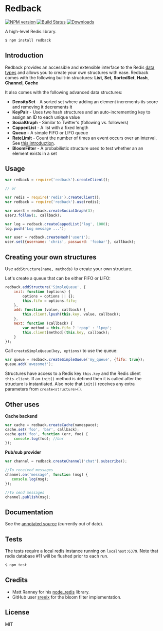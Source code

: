 # Redback

[![NPM version][npm-image]][npm-url]
[![Build Status][travis-image]][travis-url]
[![Downloads][downloads-image]][npm-url]

A high-level Redis library.

```sh
$ npm install redback
```

## Introduction

Redback provides an accessible and extensible interface to the Redis
[data types](http://redis.io/topics/data-types) and allows you to create
your own structures with ease. Redback comes with the following built-in
structures: **List**,  **Set**, **SortedSet**, **Hash**, **Channel**, **Cache**

It also comes with the following advanced data structures:

- **DensitySet** - A sorted set where adding an element increments its score and removing it decrements it
- **KeyPair** - Uses two hash structures and an auto-incrementing key to assign an ID to each unique value
- **SocialGraph** - Similar to Twitter's (following vs. followers)
- **CappedList** - A list with a fixed length
- **Queue** - A simple FIFO or LIFO queue
- **RateLimit** - Count the number of times an event occurs over an interval. See [this introduction](https://gist.github.com/chriso/54dd46b03155fcf555adccea822193da).
- **BloomFilter** - A probabilistic structure used to test whether an an element exists in a set

## Usage

```javascript
var redback = require('redback').createClient();

// or

var redis = require('redis').createClient();
var redback = require('redback').use(redis);
```

```javascript
var user3 = redback.createSocialGraph(3);
user3.follow(1, callback);

var log = redback.createCappedList('log', 1000);
log.push('Log message ...');

var user = redback.createHash('user1');
user.set({username: 'chris', password: 'foobar'}, callback);
```

## Creating your own structures

Use `addStructure(name, methods)` to create your own structure.

Let's create a queue that can be either FIFO or LIFO:

```javascript
redback.addStructure('SimpleQueue', {
    init: function (options) {
        options = options || {};
        this.fifo = options.fifo;
    },
    add: function (value, callback) {
        this.client.lpush(this.key, value, callback);
    },
    next: function (callback) {
        var method = this.fifo ? 'rpop' : 'lpop';
        this.client[method](this.key, callback);
    }
});
```

Call `createSimpleQueue(key, options)` to use the queue:

```javascript
var queue = redback.createSimpleQueue('my_queue', {fifo: true});
queue.add('awesome!');
```

Structures have access to a Redis key `this.key` and the Redis client
`this.client`. If an `init()` method is defined then it is called after
the structure is instantiated. Also note that `init()` receives any extra parameters
from `create<structure>()`.

## Other uses

**Cache backend**

```javascript
var cache = redback.createCache(namespace);
cache.set('foo', 'bar', callback);
cache.get('foo', function (err, foo) {
    console.log(foo); //bar
});
```

**Pub/sub provider**

```javascript
var channel = redback.createChannel('chat').subscribe();

//To received messages
channel.on('message', function (msg) {
   console.log(msg);
});

//To send messages
channel.publish(msg);
```

## Documentation

See the [annotated source](http://chriso.github.io/redback/api.html) (currently out of date).

## Tests

The tests require a local redis instance running on `localhost:6379`. Note that
redis database #11 will be flushed prior to each run.

```sh
$ npm test
```

## Credits

- Matt Ranney for his [node_redis](https://github.com/mranney/node_redis) library.
- GitHub user [sreeix](https://github.com/sreeix) for the bloom filter implementation.

## License

MIT


[downloads-image]: http://img.shields.io/npm/dm/redback.svg
[npm-url]: https://npmjs.org/package/redback
[npm-image]: http://img.shields.io/npm/v/redback.svg
[travis-url]: https://travis-ci.org/chriso/redback
[travis-image]: http://img.shields.io/travis/chriso/redback.svg
